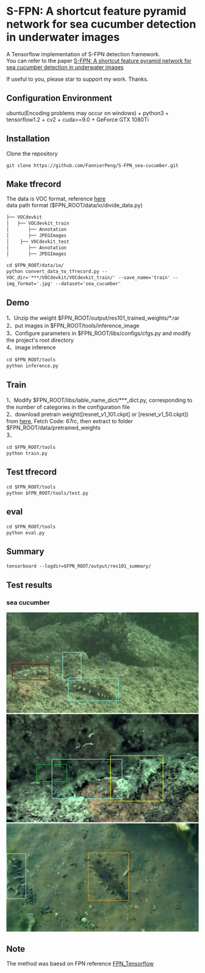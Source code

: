 # S-FPN: A shortcut feature pyramid network for sea cucumber detection in underwater images             
        
A Tensorflow implementation of S-FPN detection framework.    
You can refer to the paper [S-FPN: A shortcut feature pyramid network for sea cucumber detection in underwater images](https://www.sciencedirect.com/science/article/abs/pii/S0957417421007351)

If useful to you, please star to support my work. Thanks.    

## Configuration Environment
ubuntu(Encoding problems may occur on windows) + python3 + tensorflow1.2 + cv2 + cuda>=9.0 + GeForce GTX 1080Ti    
## Installation    
  Clone the repository    
  ```Shell    
  git clone https://github.com/FannierPeng/S-FPN_sea-cucumber.git
  ```       

## Make tfrecord   
The data is VOC format, reference [here](01SeaCucumber.xml)     
data path format  ($FPN_ROOT/data/io/divide_data.py)      
```
├── VOCdevkit
│   ├── VOCdevkit_train
│       ├── Annotation
│       ├── JPEGImages
│    ├── VOCdevkit_test
│       ├── Annotation
│       ├── JPEGImages
```     

  ```Shell    
  cd $FPN_ROOT/data/io/  
  python convert_data_to_tfrecord.py --VOC_dir='***/VOCdevkit/VOCdevkit_train/' --save_name='train' --img_format='.jpg' --dataset='sea_cucumber'
  ```

## Demo          
1、Unzip the weight $FPN_ROOT/output/res101_trained_weights/*.rar    
2、put images in $FPN_ROOT/tools/inference_image   
3、Configure parameters in $FPN_ROOT/libs/configs/cfgs.py and modify the project's root directory        
4、image inference           
  ```Shell    
  cd $FPN_ROOT/tools
  python inference.py   
  ```     
  
## Train
1、Modify $FPN_ROOT/libs/lable_name_dict/***_dict.py, corresponding to the number of categories in the configuration file    
2、download pretrain weight([resnet_v1_101.ckpt] or [resnet_v1_50.ckpt]) from [here](https://pan.baidu.com/s/16E-zdpyr-QbGTjMiprZuKw), Fetch Code: 67rc, then extract to folder $FPN_ROOT/data/pretrained_weights    
3、    
  ```Shell    
  cd $FPN_ROOT/tools
  python train.py 
  ``` 

## Test tfrecord     
  ```Shell    
  cd $FPN_ROOT/tools    
  python $FPN_ROOT/tools/test.py  
  ``` 

## eval    
  ```Shell    
  cd $FPN_ROOT/tools   
  python eval.py
  ```  

## Summary   
  ```Shell    
  tensorboard --logdir=$FPN_ROOT/output/res101_summary/
  ```    

## Test results    
### sea cucumber
![1](tools/test_result/1dehaze_fpn.jpg)   
![2](tools/test_result/458dehazed_fpn.jpg)      
![3](tools/test_result/177mscnn_fpn.jpg)   

## Note 
The method was baesd on FPN reference [FPN_Tensorflow](https://github.com/yangxue0827/FPN_Tensorflow)
    
